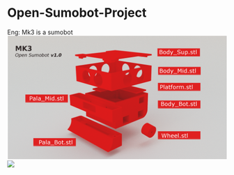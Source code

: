 # Open-Sumobot-Project
Eng:
Mk3 is a sumobot
![](3D_Printable_Files/image0001.png)
![](https://pablopezasblog.files.wordpress.com/2016/07/img_20150812_171308914_hdr.jpg?w=816)
